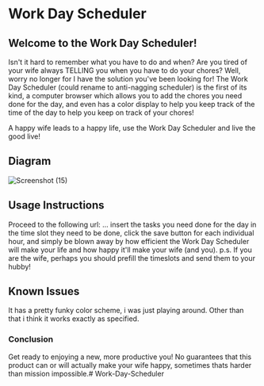 # Work Day Scheduler

## Welcome to the Work Day Scheduler!
Isn't it hard to remember what you have to do and when? Are you tired of your wife always TELLING you when you have to do your chores? Well, worry no longer for I have the solution you've been looking for! The Work Day Scheduler (could rename to anti-nagging scheduler) is the first of its kind, a computer browser which allows you to add the chores you need done for the day, and even has a color display to help you keep track of the time of the day to help you keep on track of your chores!

A happy wife leads to a happy life, use the Work Day Scheduler and live the good live!

## Diagram
![Screenshot (15)](https://user-images.githubusercontent.com/123338043/224870082-c75c6942-f953-481c-889f-f0aa98575291.png)

## Usage Instructions
Proceed to the following url: ... 
insert the tasks you need done for the day in the time slot they need to be done, click the save button for each individual hour, and simply be blown away by how efficient the Work Day Scheduler will make your life and how happy it'll make your wife (and you).
p.s. If you are the wife, perhaps you should prefill the timeslots and send them to your hubby!
## Known Issues
It has a pretty funky color scheme, i was just playing around.
Other than that i think it works exactly as specified.

### Conclusion
Get ready to enjoying a new, more productive you!
No guarantees that this product can or will actually make your wife happy, sometimes thats harder than mission impossible.# Work-Day-Scheduler

